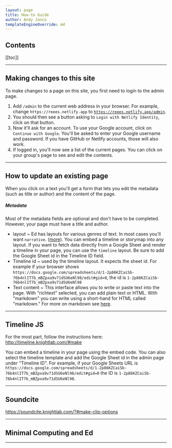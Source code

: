 ```yaml
---
layout: page
title: How-to Guide
author: Andy Janco
templateEngineOverride: md
---
```


## Contents

[[toc]]

---
## Making changes to this site

To make changes to a page on this site, you first need to login to the admin page.  
1. Add `/admin` to the current web address in your browser.  For example, change `https://reees.netlify.app` to [`https://reees.netlify.app/admin`](https://reees.netlify.app/admin).
2. You should then see a button asking to `Login with Netlify Identity`, click on that button.    
3. Now it'll ask for an account.  To use your Google account, click on `Continue with Google`. You'll be asked to enter your Google username and password. If you have GitHub or Netlify accounts, those will also work. 
4. If logged in, you'll now see a list of the current pages.  You can click on your group's page to see and edit the contents.  


---

## How to update an existing page 

When you click on a text you'll get a form that lets you edit the metadata (such as title or author) and the content of the page.  

##### Metadata
Most of the metadata fields are optional and don't have to be completed.  However, your page must have a title and author. 
- layout ~ Ed has layouts for various genres of text. In most cases you'll want `narrative`. ([more](https://minicomp.github.io/ed/documentation/#genres)).  You can embed a timeline or storymap into any layout.  If you want to fetch data directly from a Google Sheet and render a timeline in your page, you can use the `timeline` layout.  Be sure to add the Google Sheet id in the Timeline ID field.
- Timeline id  ~ used by the timeline layout.  It expects the sheet id.  For example if your browser shows `https://docs.google.com/spreadsheets/d/1-2p86KZCaiSb-76b4nlIT7b_mBZpxa9v71dSU6eNl98/edit#gid=0`, the id is `1-2p86KZCaiSb-76b4nlIT7b_mBZpxa9v71dSU6eNl98`
- Text content ~ This interface allows you to write or paste text into the page.  With "richtext" selected, you can add plain text or HTML. With "markdown" you can write using a short-hand for HTML called "markdown." For more on markdown see [here](https://www.markdownguide.org/cheat-sheet/).  

---

## Timeline JS

For the most part, follow the instructions here:
http://timeline.knightlab.com/#make

You can embed a timeline in your page using the embed code.  You can also select the timeline template and add the Google Sheet id in the admin page under "Timeline ID".  For example, if your Google Sheets URL is `https://docs.google.com/spreadsheets/d/1-2p86KZCaiSb-76b4nlIT7b_mBZpxa9v71dSU6eNl98/edit#gid=0`  the ID is `1-2p86KZCaiSb-76b4nlIT7b_mBZpxa9v71dSU6eNl98`.


---

## Soundcite 

https://soundcite.knightlab.com/?#make-clip-options

---

## Minimal Computing and Ed 


---
